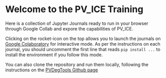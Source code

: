 # Welcome to the PV_ICE Training

Here is a collection of Jupyter Journals ready to run in your browser 
through Google Collab and expore the capabilities of PV_ICE.

Clicking on the rocket-icon on the top allows you to launch the journals on 
[Google Colaboratory](https://colab.research.google.com/) for interactive mode.
As per the instructions on each journal, you should uncomment the first line 
that reads `pip install ...`  to install the environment if you follow this mode.

You can also clone the repository and run them locally, following the 
instructions on the [PVDegTools Github page](https://github.com/NREL/PV_ICE)

```{tableofcontents}
```
